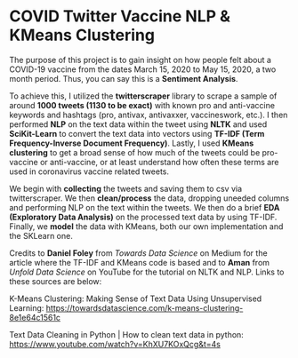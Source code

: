 # COVID Twitter Vaccine NLP & KMeans Clustering

The purpose of this project is to gain insight on how people felt about a COVID-19 vaccine from the dates March 15, 2020 to May 15, 2020, a two month period. Thus, you can say this is a **Sentiment Analysis**. 

To achieve this, I utilized the **twitterscraper** library to scrape a sample of around **1000 tweets (1130 to be exact)** with known pro and anti-vaccine keywords and hashtags (pro, antivax, antivaxxer, vaccineswork, etc.). I then performed **NLP** on the text data within the tweet using **NLTK** and used **SciKit-Learn** to convert the text data into vectors using **TF-IDF (Term Frequency-Inverse Document Frequency)**. Lastly, I used **KMeans clustering** to get a broad sense of how much of the tweets could be pro-vaccine or anti-vaccine, or at least understand how often these terms are used in coronavirus vaccine related tweets. 

We begin with **collecting** the tweets and saving them to csv via twitterscraper. We then **clean/process** the data, dropping uneeded columns and performing NLP on the text within the tweets. We then do a brief **EDA (Exploratory Data Analysis)** on the processed text data by using TF-IDF. Finally, we **model** the data with KMeans, both our own implementation and the SKLearn one.

Credits to **Daniel Foley** from *Towards Data Science* on Medium for the article where the TF-IDF and KMeans code is based and to **Aman** from *Unfold Data Science* on YouTube for the tutorial on NLTK and NLP. Links to these sources are below:

K-Means Clustering: Making Sense of Text Data Using Unsupervised Learning: https://towardsdatascience.com/k-means-clustering-8e1e64c1561c

Text Data Cleaning in Python | How to clean text data in python: https://www.youtube.com/watch?v=KhXU7KOxQcg&t=4s
